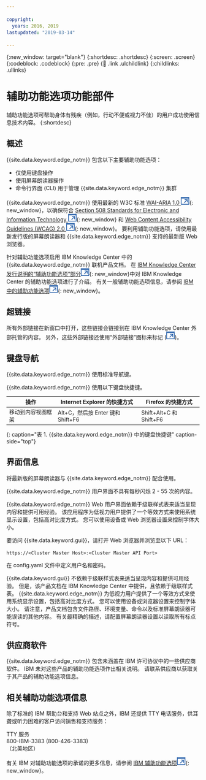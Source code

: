 ```yaml
---

copyright:
  years: 2016, 2019
lastupdated: "2019-03-14"

---
```


{:new_window: target="blank"}
{:shortdesc: .shortdesc}
{:screen: .screen}
{:codeblock: .codeblock}
{:pre: .pre}
{:child: .link .ulchildlink}
{:childlinks: .ullinks}

# 辅助功能选项功能部件

辅助功能选项可帮助身体有残疾（例如，行动不便或视力不佳）的用户成功使用信息技术内容。
{:shortdesc}

## 概述

{{site.data.keyword.edge_notm}} 包含以下主要辅助功能选项：

* 仅使用键盘操作
* 使用屏幕朗读器操作
* 命令行界面 (CLI) 用于管理 {{site.data.keyword.edge_notm}} 集群

{{site.data.keyword.edge_notm}} 使用最新的 W3C 标准 [WAI-ARIA 1.0 ![“外部链接”图标](images/icons/launch-glyph.svg "“外部链接”图标")](http://www.w3.org/TR/wai-aria/){: new_window}，以确保符合 [Section 508 Standards for Electronic and Information Technology ![“外部链接”图标 ](images/icons/launch-glyph.svg "“外部链接”图标")](http://www.access-board.gov/guidelines-and-standards/communications-and-it/about-the-section-508-standards/section-508-standards){: new_window} 和 [Web Content Accessibility Guidelines (WCAG) 2.0 ![“外部链接”图标](images/icons/launch-glyph.svg "“外部链接”图标")](http://www.w3.org/TR/WCAG20/){: new_window}。 要利用辅助功能选项，请使用最新发行版的屏幕朗读器和 {{site.data.keyword.edge_notm}} 支持的最新版 Web 浏览器。

针对辅助功能选项启用 IBM Knowledge Center 中的 {{site.data.keyword.edge_notm}} 联机产品文档。 在 [IBM Knowledge Center 发行说明的“辅助功能选项”部分![“外部链接”图标](images/icons/launch-glyph.svg "“外部链接”图标")](http://www.ibm.com/support/knowledgecenter/about/releasenotes.html){: new_window}中对 IBM Knowledge Center 的辅助功能选项进行了介绍。 有关一般辅助功能选项信息，请参阅 [IBM 中的辅助功能选项![“外部链接”图标](images/icons/launch-glyph.svg "“外部链接”图标")](http://www.ibm.com/accessibility/us/en/){: new_window}。

## 超链接

所有外部链接在新窗口中打开，这些链接会链接到在 IBM Knowledge Center 外部托管的内容。 另外，这些外部链接还使用“外部链接”图标来标记 (![“外部链接”图标](images/icons/launch-glyph.svg "“外部链接”图标"))。

## 键盘导航

{{site.data.keyword.edge_notm}} 使用标准导航键。

{{site.data.keyword.edge_notm}} 使用以下键盘快捷键。

|操作|Internet Explorer 的快捷方式|Firefox 的快捷方式|
|------|------------------------------|--------------------|
|移动到内容视图框架|Alt+C，然后按 Enter 键和 Shift+F6|Shift+Alt+C 和 Shift+F6|
{: caption="表 1. {{site.data.keyword.edge_notm}} 中的键盘快捷键" caption-side="top"}

## 界面信息

将最新版的屏幕朗读器与 {{site.data.keyword.edge_notm}} 配合使用。

{{site.data.keyword.edge_notm}} 用户界面不具有每秒闪烁 2 - 55 次的内容。

{{site.data.keyword.edge_notm}} Web 用户界面依赖于级联样式表来适当呈现内容和提供可用经验。 该应用程序为低视力用户提供了一个等效方式来使用系统显示设置，包括高对比度方式。 您可以使用设备或 Web 浏览器设置来控制字体大小。

要访问 {{site.data.keyword.gui}}，请打开 Web 浏览器并浏览至以下 URL：

`https://<Cluster Master Host>:<Cluster Master API Port>`

在 config.yaml 文件中定义用户名和密码。

{{site.data.keyword.gui}} 不依赖于级联样式表来适当呈现内容和提供可用经验。 但是，该产品文档在 IBM Knowledge Center 中提供，且依赖于级联样式表。 {{site.data.keyword.edge_notm}} 为低视力用户提供了一个等效方式来使用系统显示设置，包括高对比度方式。 您可以使用设备或浏览器设置来控制字体大小。 请注意，产品文档包含文件路径、环境变量、命令以及标准屏幕朗读器可能误读的其他内容。 有关最精确的描述，请配置屏幕朗读器设置以读取所有标点符号。


## 供应商软件

{{site.data.keyword.edge_notm}} 包含未涵盖在 IBM 许可协议中的一些供应商软件。 IBM 未对这些产品的辅助功能选项作出相关说明。 请联系供应商以获取关于其产品的辅助功能选项信息。

## 相关辅助功能选项信息

除了标准的 IBM 帮助台和支持 Web 站点之外，IBM 还提供 TTY 电话服务，供耳聋或听力困难的客户访问销售和支持服务：

TTY 服务  
 800-IBM-3383 (800-426-3383)  
 （北美地区）

有关 IBM 对辅助功能选项的承诺的更多信息，请参阅 [IBM 辅助功能选项![“外部链接”图标](images/icons/launch-glyph.svg "“外部链接”图标")](http://www.ibm.com/able){: new_window}。
